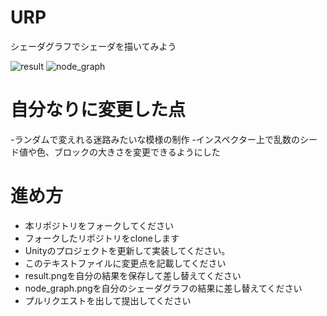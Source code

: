# URP
シェーダグラフでシェーダを描いてみよう

![result](https://user-images.githubusercontent.com/38420405/104982242-98f35e80-5a4d-11eb-9a9c-64e820a9c455.png)
![node_graph](https://user-images.githubusercontent.com/38420405/104982214-88db7f00-5a4d-11eb-83dd-d04f8ce6c627.png)


# 自分なりに変更した点
-ランダムで変えれる迷路みたいな模様の制作
-インスペクター上で乱数のシード値や色、ブロックの大きさを変更できるようにした


# 進め方

- 本リポジトリをフォークしてください
- フォークしたリポジトリをcloneします
- Unityのプロジェクトを更新して実装してください。
- このテキストファイルに変更点を記載してください
- result.pngを自分の結果を保存して差し替えてください
- node_graph.pngを自分のシェーダグラフの結果に差し替えてください
- プルリクエストを出して提出してください
